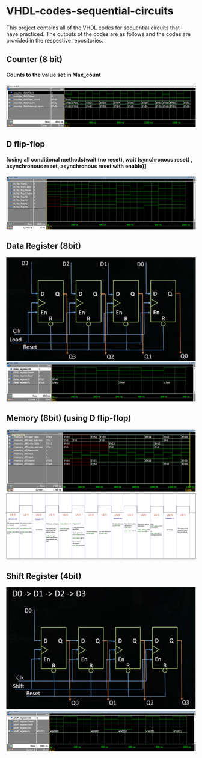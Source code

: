 # VHDL-codes-sequential-circuits

This project contains all of the VHDL codes for sequential circuits that I have practiced.
The outputs of the codes are as follows and the codes are provided in the respective repositories.

## Counter (8 bit)
#### Counts to the value set in Max_count
![](Counter%20(8bit)/Counter.png)

## D flip-flop
#### [using all conditional methods(wait (no reset), wait (synchronous reset) , asynchronous reset, asynchronous reset with enable)]
![](D%20flip-flop/D_flip_flop.png)

## Data Register (8bit)
![](Data%20Register%20(8bit)/data_reg.png)
![](Data%20Register%20(8bit)/data_reg_op.png)

## Memory (8bit) (using D flip-flop)
![](Memory%20(using%20D%20flip-flop)/Memory_Dff.png)
![](Memory%20(using%20D%20flip-flop)/Memory_Dff2.png)

## Shift Register (4bit)
![](Shift%20Register%20(4bit)/Shift_Register.png)
![](Shift%20Register%20(4bit)/Shift_Register_op.png)
